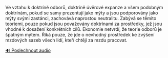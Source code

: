 
Ve vztahu k doktríně odborů, doktríně úvěrové expanze a všem podobným doktrínám, pokud se samy prezentují jako mýty a jsou podporovány jako mýty svými zastánci, zachovává naprostou neutralitu. Zabývá se těmito teoriemi, pouze pokud jsou považovány doktrínami za prostředky, jež jsou vhodné k dosažení konkrétních cílů. Ekonomie netvrdí, že teorie odborů je špatným mýtem. Říká pouze, že jde o nevhodný prostředek ke zvýšení mzdových sazeb všech lidí, kteří chtějí za mzdu pracovat.

[🔊 Poslechnout audio](/data/7-paragraphs/audio/chapter_169/para_002-Ve-vztahu-k-doktrn-odbor-doktrn-vrov-expa.mp3)
